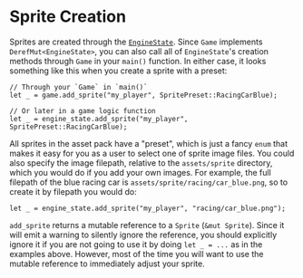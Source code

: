# Sprite Creation

Sprites are created through the [`EngineState`](400-engine-state.md).  Since `Game` implements `DerefMut<EngineState>`, you can also call all of `EngineState`'s creation methods through `Game` in your `main()` function. In either case, it looks something like this when you create a sprite with a preset:

```rust,ignored
// Through your `Game` in `main()`
let _ = game.add_sprite("my_player", SpritePreset::RacingCarBlue);

// Or later in a game logic function
let _ = engine_state.add_sprite("my_player", SpritePreset::RacingCarBlue);
```

All sprites in the asset pack have a "preset", which is just a fancy `enum` that makes it easy for you as a user to select one of sprite image files. You could also specify the image filepath, relative to the `assets/sprite` directory, which you would do if you add your own images.  For example, the full filepath of the blue racing car is `assets/sprite/racing/car_blue.png`, so to create it by filepath you would do:

```rust,ignored
let _ = engine_state.add_sprite("my_player", "racing/car_blue.png");
```

`add_sprite` returns a mutable reference to a `Sprite` (`&mut Sprite`). Since it will emit a warning to silently ignore the reference, you should explicitly ignore it if you are not going to use it by doing `let _ = ...` as in the examples above. However, most of the time you will want to use the mutable reference to immediately adjust your sprite.
